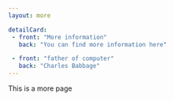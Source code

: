 ```yaml
---
layout: more

detailCard:
 - front: "More information"
   back: "You can find more information here"

 - front: "father of computer"
   back: "Charles Babbage"
---
```



This is a more page 